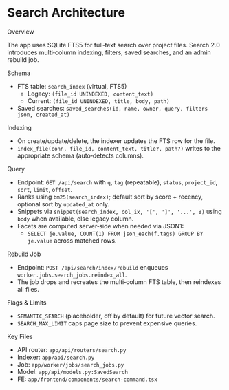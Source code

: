 # Search Architecture

Overview

The app uses SQLite FTS5 for full‑text search over project files. Search 2.0 introduces multi‑column indexing, filters, saved searches, and an admin rebuild job.

Schema

- FTS table: `search_index` (virtual, FTS5)
  - Legacy: `(file_id UNINDEXED, content_text)`
  - Current: `(file_id UNINDEXED, title, body, path)`
- Saved searches: `saved_searches(id, name, owner, query, filters json, created_at)`

Indexing

- On create/update/delete, the indexer updates the FTS row for the file.
- `index_file(conn, file_id, content_text, title?, path?)` writes to the appropriate schema (auto‑detects columns).

Query

- Endpoint: `GET /api/search` with `q`, `tag` (repeatable), `status`, `project_id`, `sort`, `limit`, `offset`.
- Ranks using `bm25(search_index)`; default sort by score + recency, optional sort by `updated_at` only.
- Snippets via `snippet(search_index, col_ix, '[', ']', '...', 8)` using `body` when available, else legacy column.
- Facets are computed server‑side when needed via JSON1:
  - `SELECT je.value, COUNT(1) FROM json_each(f.tags) GROUP BY je.value` across matched rows.

Rebuild Job

- Endpoint: `POST /api/search/index/rebuild` enqueues `worker.jobs.search_jobs.reindex_all`.
- The job drops and recreates the multi‑column FTS table, then reindexes all files.

Flags & Limits

- `SEMANTIC_SEARCH` (placeholder, off by default) for future vector search.
- `SEARCH_MAX_LIMIT` caps page size to prevent expensive queries.

Key Files

- API router: `app/api/routers/search.py`
- Indexer: `app/api/search.py`
- Job: `app/worker/jobs/search_jobs.py`
- Model: `app/api/models.py:SavedSearch`
- FE: `app/frontend/components/search-command.tsx`

